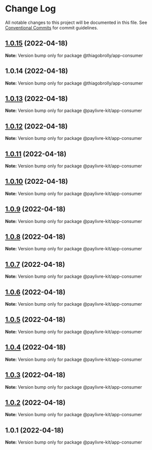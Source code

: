 # Change Log

All notable changes to this project will be documented in this file.
See [Conventional Commits](https://conventionalcommits.org) for commit guidelines.

## [1.0.15](https://github.com/ThiagoBrolly/template-library-monorepo/compare/@thiagobrolly/app-consumer@1.0.14...@thiagobrolly/app-consumer@1.0.15) (2022-04-18)

**Note:** Version bump only for package @thiagobrolly/app-consumer





## 1.0.14 (2022-04-18)

**Note:** Version bump only for package @thiagobrolly/app-consumer





## [1.0.13](https://github.com/ThiagoBrolly/template-library-monorepo/compare/@paylivre-kit/app-consumer@1.0.12...@paylivre-kit/app-consumer@1.0.13) (2022-04-18)

**Note:** Version bump only for package @paylivre-kit/app-consumer





## [1.0.12](https://github.com/ThiagoBrolly/template-library-monorepo/compare/@paylivre-kit/app-consumer@1.0.11...@paylivre-kit/app-consumer@1.0.12) (2022-04-18)

**Note:** Version bump only for package @paylivre-kit/app-consumer





## [1.0.11](https://github.com/ThiagoBrolly/template-library-monorepo/compare/@paylivre-kit/app-consumer@1.0.10...@paylivre-kit/app-consumer@1.0.11) (2022-04-18)

**Note:** Version bump only for package @paylivre-kit/app-consumer





## [1.0.10](https://github.com/ThiagoBrolly/template-library-monorepo/compare/@paylivre-kit/app-consumer@1.0.9...@paylivre-kit/app-consumer@1.0.10) (2022-04-18)

**Note:** Version bump only for package @paylivre-kit/app-consumer





## [1.0.9](https://github.com/ThiagoBrolly/template-library-monorepo/compare/@paylivre-kit/app-consumer@1.0.8...@paylivre-kit/app-consumer@1.0.9) (2022-04-18)

**Note:** Version bump only for package @paylivre-kit/app-consumer





## [1.0.8](https://github.com/ThiagoBrolly/template-library-monorepo/compare/@paylivre-kit/app-consumer@1.0.7...@paylivre-kit/app-consumer@1.0.8) (2022-04-18)

**Note:** Version bump only for package @paylivre-kit/app-consumer





## [1.0.7](https://github.com/ThiagoBrolly/template-library-monorepo/compare/@paylivre-kit/app-consumer@1.0.6...@paylivre-kit/app-consumer@1.0.7) (2022-04-18)

**Note:** Version bump only for package @paylivre-kit/app-consumer





## [1.0.6](https://github.com/ThiagoBrolly/template-library-monorepo/compare/@paylivre-kit/app-consumer@1.0.5...@paylivre-kit/app-consumer@1.0.6) (2022-04-18)

**Note:** Version bump only for package @paylivre-kit/app-consumer





## [1.0.5](https://github.com/ThiagoBrolly/template-library-monorepo/compare/@paylivre-kit/app-consumer@1.0.4...@paylivre-kit/app-consumer@1.0.5) (2022-04-18)

**Note:** Version bump only for package @paylivre-kit/app-consumer





## [1.0.4](https://github.com/ThiagoBrolly/template-library-monorepo/compare/@paylivre-kit/app-consumer@1.0.3...@paylivre-kit/app-consumer@1.0.4) (2022-04-18)

**Note:** Version bump only for package @paylivre-kit/app-consumer





## [1.0.3](https://github.com/ThiagoBrolly/template-library-monorepo/compare/@paylivre-kit/app-consumer@1.0.2...@paylivre-kit/app-consumer@1.0.3) (2022-04-18)

**Note:** Version bump only for package @paylivre-kit/app-consumer





## [1.0.2](https://github.com/ThiagoBrolly/template-library-monorepo/compare/@paylivre-kit/app-consumer@1.0.1...@paylivre-kit/app-consumer@1.0.2) (2022-04-18)

**Note:** Version bump only for package @paylivre-kit/app-consumer





## 1.0.1 (2022-04-18)

**Note:** Version bump only for package @paylivre-kit/app-consumer
